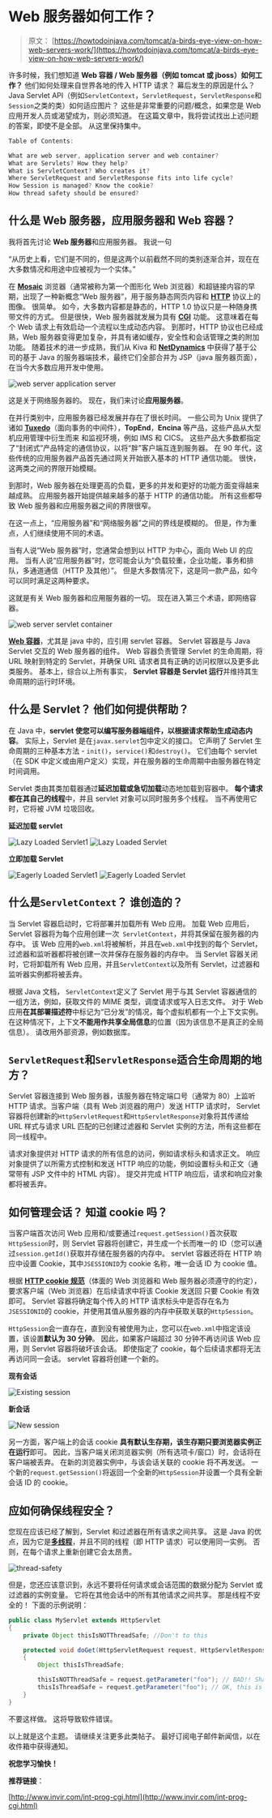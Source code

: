 # Web 服务器如何工作？

> 原文： [https://howtodoinjava.com/tomcat/a-birds-eye-view-on-how-web-servers-work/](https://howtodoinjava.com/tomcat/a-birds-eye-view-on-how-web-servers-work/)

许多时候，我们想知道 **Web 容器 / Web 服务器（例如 tomcat 或 jboss）如何工作？** 他们如何处理来自世界各地的传入 HTTP 请求？ 幕后发生的原因是什么？ Java Servlet API（例如`ServletContext`，`ServletRequest`，`ServletResponse`和`Session`之类的类）如何适应图片？ 这些是非常重要的问题/概念，如果您是 Web 应用开发人员或渴望成为，则必须知道。 在这篇文章中，我将尝试找出上述问题的答案，即使不是全部。 从这里保持集中。

```java
Table of Contents:

What are web server, application server and web container?
What are Servlets? How they help?
What is ServletContext? Who creates it?
Where ServletRequest and ServletResponse fits into life cycle?
How Session is managed? Know the cookie?
How thread safety should be ensured?
```

## 什么是 Web 服务器，应用服务器和 Web 容器？

我将首先讨论 **Web 服务器**和应用服务器。 我说一句

“从历史上看，它们是不同的，但是这两个以前截然不同的类别逐渐合并，现在在大多数情况和用途中应被视为一个实体。”

在 [**Mosaic**](https://en.wikipedia.org/wiki/Mosaic_%28web_browser%29 "Mosaic") 浏览器（通常被称为第一个图形化 Web 浏览器）和超链接内容的早期，出现了一种新概念“Web 服务器”，用于服务静态网页内容和 [**HTTP**](https://en.wikipedia.org/wiki/Hypertext_Transfer_Protocol "http") 协议上的图像。 很简单。 如今，大多数内容都是静态的，HTTP 1.0 协议只是一种随身携带文件的方式。 但是很快，Web 服务器就发展为具有 [**CGI**](http://www.invir.com/int-prog-cgi.html "cgi") 功能。 这意味着在每个 Web 请求上有效启动一个流程以生成动态内容。 到那时，HTTP 协议也已经成熟，Web 服务器变得更加复杂，并具有诸如缓存，安全性和会话管理之类的附加功能。 随着技术的进一步成熟，我们从 Kiva 和 [**NetDynamics**](https://en.wikipedia.org/wiki/NetDynamics_Application_Server) 中获得了基于公司的基于 Java 的服务器端技术，最终它们全部合并为 JSP（java 服务器页面）， 在当今大多数应用开发中使用。

![web server application server](img/05bc1ad5a4f3b2a157a34589c114d54b.png)

这是关于网络服务器的。 现在，我们来讨论**应用服务器**。

在并行类别中，应用服务器已经发展并存在了很长时间。 一些公司为 Unix 提供了诸如 [**Tuxedo**](https://en.wikipedia.org/wiki/Tuxedo_%28software%29 "Tuxedo")（面向事务的中间件），**TopEnd**，**Encina** 等产品，这些产品从大型机应用管理中衍生而来 和监视环境，例如 IMS 和 CICS。 这些产品大多数都指定了“封闭式”产品特定的通信协议，以将“胖”客户端互连到服务器。 在 90 年代，这些传统的应用服务器产品首先通过网关开始嵌入基本的 HTTP 通信功能。 很快，这两类之间的界限开始模糊。

到那时，Web 服务器在处理更高的负载，更多的并发和更好的功能方面变得越来越成熟。 应用服务器开始提供越来越多的基于 HTTP 的通信功能。 所有这些都导致 Web 服务器和应用服务器之间的界限很窄。

在这一点上，“应用服务器”和“网络服务器”之间的界线是模糊的。 但是，作为重点，人们继续使用不同的术语。

当有人说“Web 服务器”时，您通常会想到以 HTTP 为中心，面向 Web UI 的应用。 当有人说“应用服务器”时，您可能会认为“负载较重，企业功能，事务和排队，多通道通信（HTTP 及其他）”。 但是大多数情况下，这是同一款产品，如今可以同时满足这两种要求。

这就是有关 Web 服务器和应用服务器的一切。 现在进入第三个术语，即网络容器。

![web server servlet container](img/c1f4d661c48b66f7c54aff95ede27403.png)

[**Web 容器**](https://en.wikipedia.org/wiki/Web_container)，尤其是 java 中的，应引用 servlet 容器。 Servlet 容器是与 Java Servlet 交互的 Web 服务器的组件。 Web 容器负责管理 Servlet 的生命周期，将 URL 映射到特定的 Servlet，并确保 URL 请求者具有正确的访问权限以及更多此类服务。 基本上，综合以上所有事实， **Servlet 容器是 Servlet 运行**并维持其生命周期的运行时环境。

## 什么是 Servlet？ 他们如何提供帮助？

在 Java 中，**servlet 使您可以编写服务器端组件，以根据请求帮助生成动态内容**。 实际上，Servlet 是在`javax.servlet`包中定义的接口。 它声明了 Servlet 生命周期的三种基本方法 - `init()`，`service()`和`destroy()`。 它们由每个 servlet（在 SDK 中定义或由用户定义）实现，并在服务器的生命周期中由服务器在特定时间调用。

Servlet 类由其类加载器通过**延迟加载或急切加载**动态地加载到容器中。 **每个请求都在其自己的线程**中，并且 servlet 对象可以同时服务多个线程。 当不再使用它时，它将被 JVM 垃圾回收。

**延迟加载 servlet**

![Lazy Loaded Servlet1](img/294ebfd4eeedec550a38116f4ed20cc6.png) ![Lazy Loaded Servlet](img/b0891aedc26651fe3a65387f03d81a7f.png)

**立即加载 **Servlet****

![Eagerly Loaded Servlet1](img/e917129361e32f00d214586083a50705.png) ![Eagerly Loaded Servlet](img/e034256511cf921b395c7f9f60892c0a.png)

## 什么是`ServletContext`？ 谁创造的？

当 Servlet 容器启动时，它将部署并加载所有 Web 应用。 加载 Web 应用后，Servlet 容器将为每个应用创建一次` ServletContext`，并将其保留在服务器的内存中。 该 Web 应用的`web.xml`将被解析，并且在`web.xml`中找到的每个 Servlet，过滤器和监听器都将被创建一次并保存在服务器的内存中。 当 Servlet 容器关闭时，它将卸载所有 Web 应用，并且`ServletContext`以及所有 Servlet，过滤器和监听器实例都将被丢弃。

根据 Java 文档， `ServletContext`定义了 Servlet 用于与其 Servlet 容器通信的一组方法，例如，获取文件的 MIME 类型，调度请求或写入日志文件。 对于 Web 应用**在其部署描述符**中标记为“已分发”的情况，每个虚拟机都有一个上下文实例。 在这种情况下，上下文**不能用作共享全局信息**的位置（因为该信息不是真正的全局信息）。 请改用外部资源，例如数据库。

## `ServletRequest`和`ServletResponse`适合生命周期的地方？

Servlet 容器连接到 Web 服务器，该服务器在特定端口号（通常为 80）上监听 HTTP 请求。当客户端（具有 Web 浏览器的用户）发送 HTTP 请求时， Servlet 容器将创建新的`HttpServletRequest`和`HttpServletResponse`对象将其传递给 URL 样式与请求 URL 匹配的已创建过滤器和 Servlet 实例的方法，所有这些都在同一线程中。

请求对象提供对 HTTP 请求的所有信息的访问，例如请求标头和请求正文。 响应对象提供了以所需方式控制和发送 HTTP 响应的功能，例如设置标头和正文（通常带有 JSP 文件中的 HTML 内容）。 提交并完成 HTTP 响应后，请求和响应对象都将被丢弃。

## 如何管理会话？ 知道 cookie 吗？

当客户端首次访问 Web 应用和/或要通过`request.getSession()`首次获取`HttpSession`时，则 Servlet 容器将创建它，并生成一个长而唯一的 ID（您可以通过`session.getId()`获取并存储在服务器的内存中。 servlet 容器还将在 HTTP 响应中设置 Cookie，其中`JSESSIONID`为 cookie 名称，唯一会话 ID 为 cookie 值。

根据 [**HTTP cookie 规范**](http://www.faqs.org/rfcs/rfc2965.html "http cookie")（体面的 Web 浏览器和 Web 服务器必须遵守的约定），要求客户端（Web 浏览器）在后续请求中将该 Cookie 发送回 只要 Cookie 有效即可。 Servlet 容器将确定每个传入的 HTTP 请求标头中是否存在名为`JSESSIONID`的 cookie，并使用其值从服务器的内存中获取关联的`HttpSession`。

`HttpSession`会一直存在，直到没有被使用为止，您可以在`web.xml`中指定该设置，该设置**默认为 30 分钟**。 因此，如果客户端超过 30 分钟不再访问该 Web 应用，则 Servlet 容器将破坏该会话。 即使指定了 cookie，每个后续请求都将无法再访问同一会话。 servlet 容器将创建一个新的。

**现有会话**

![Existing session](img/eebebe071bfa031d68b8a87406250efd.png)

**新会话**

![New session](img/adf2d37562aa73ff0230458f2450106e.png)

另一方面，客户端上的会话 cookie **具有默认生存期，该生存期只要浏览器实例正在运行**即可。 因此，当客户端关闭浏览器实例（所有选项卡/窗口）时，会话将在客户端被丢弃。 在新的浏览器实例中，与该会话关联的 cookie 将不再发送。 一个新的`request.getSession()`将返回一个全新的`HttpSession`并设置一个具有全新会话 ID 的 cookie。

## 应如何确保线程安全？

您现在应该已经了解到，Servlet 和过滤器在所有请求之间共享。 这是 Java 的优点，因为它是[**多线程**](//howtodoinjava.com/category/java/multi-threading/ "multi-threading")，并且不同的线程（即 HTTP 请求）可以使用同一实例。 否则，在每个请求上重新创建它会太昂贵。

![thread-safety](img/f3fdaad0cb730dedd690a45f7d2bb4c7.png)

但是，您还应该意识到，永远不要将任何请求或会话范围的数据分配为 Servlet 或过滤器的实例变量。 它将在其他会话中的所有其他请求之间共享。 那是线程不安全的！ 下面的示例说明：

```java
public class MyServlet extends HttpServlet
{
	private Object thisIsNOTThreadSafe; //Don't to this

	protected void doGet(HttpServletRequest request, HttpServletResponse response) throws ServletException, IOException
	{
		Object thisIsThreadSafe;

		thisIsNOTThreadSafe = request.getParameter("foo"); // BAD!! Shared among all requests!
		thisIsThreadSafe = request.getParameter("foo"); // OK, this is thread safe.
	}
}

```

不要这样做。 这将导致软件错误。

以上就是这个主题。 请继续关注更多此类帖子。 最好订阅电子邮件新闻信，以在收件箱中获得通知。

**祝您学习愉快！**

**推荐链接**：

[http://www.invir.com/int-prog-cgi.html](http://www.invir.com/int-prog-cgi.html)